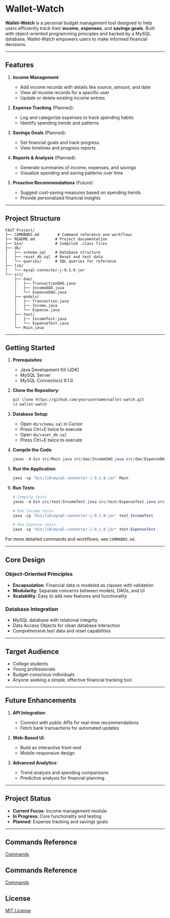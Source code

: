 # Wallet-Watch

**Wallet-Watch** is a personal budget management tool designed to help users efficiently track their **income**, **expenses**, and **savings goals**. Built with object-oriented programming principles and backed by a MySQL database, Wallet-Watch empowers users to make informed financial decisions.

---

## Features

1. **Income Management**:
   - Add income records with details like source, amount, and date
   - View all income records for a specific user
   - Update or delete existing income entries

2. **Expense Tracking** (Planned):
   - Log and categorize expenses to track spending habits
   - Identify spending trends and patterns

3. **Savings Goals** (Planned):
   - Set financial goals and track progress
   - View timelines and progress reports

4. **Reports & Analysis** (Planned):
   - Generate summaries of income, expenses, and savings
   - Visualize spending and saving patterns over time

5. **Proactive Recommendations** (Future):
   - Suggest cost-saving measures based on spending trends
   - Provide personalized financial insights

---

## Project Structure
```
FAST Project/
├── COMMANDS.md        # Command reference and workflows
├── README.md         # Project documentation
├── bin/              # Compiled .class files
├── db/
│   ├── schema.sql    # Database structure
│   ├── reset_db.sql  # Reset and test data
│   └── queries/      # SQL queries for reference
├── lib/
│   └── mysql-connector-j-9.1.0.jar
└── src/
    ├── dao/
    │   ├── TransactionDAO.java
    │   ├── IncomeDAO.java
    │   └── ExpenseDAO.java
    ├── models/
    │   ├── Transaction.java
    │   ├── Income.java
    │   └── Expense.java
    ├── test/
    │   ├── IncomeTest.java
    │   └── ExpenseTest.java
    └── Main.java
```

---

## Getting Started

1. **Prerequisites**:
   - Java Development Kit (JDK)
   - MySQL Server
   - MySQL Connector/J 9.1.0

2. **Clone the Repository**:
   ```bash
   git clone https://github.com/yourusername/wallet-watch.git
   cd wallet-watch
   ```

3. **Database Setup**:
   - Open `db/schema.sql` in Cursor
   - Press Ctrl+E twice to execute
   - Open `db/reset_db.sql`
   - Press Ctrl+E twice to execute

4. **Compile the Code**:
   ```powershell
   javac -d bin src/Main.java src/dao/IncomeDAO.java src/dao/ExpenseDAO.java src/dao/TransactionDAO.java src/models/Income.java src/models/Expense.java src/models/Transaction.java
   ```

5. **Run the Application**:
   ```powershell
   java -cp "bin;lib\mysql-connector-j-9.1.0.jar" Main
   ```

6. **Run Tests**:
   ```powershell
   # Compile tests
   javac -d bin src/test/IncomeTest.java src/test/ExpenseTest.java src/models/Income.java src/models/Expense.java src/models/Transaction.java src/dao/IncomeDAO.java src/dao/ExpenseDAO.java src/dao/TransactionDAO.java
   
   # Run Income tests
   java -cp "bin;lib\mysql-connector-j-9.1.0.jar" test.IncomeTest
   
   # Run Expense tests
   java -cp "bin;lib\mysql-connector-j-9.1.0.jar" test.ExpenseTest
   ```

For more detailed commands and workflows, see `COMMANDS.md`.

---

## Core Design

### Object-Oriented Principles
- **Encapsulation**: Financial data is modeled as classes with validation
- **Modularity**: Separate concerns between models, DAOs, and UI
- **Scalability**: Easy to add new features and functionality

### Database Integration
- MySQL database with relational integrity
- Data Access Objects for clean database interaction
- Comprehensive test data and reset capabilities

---

## Target Audience
- College students
- Young professionals
- Budget-conscious individuals
- Anyone seeking a simple, effective financial tracking tool

---

## Future Enhancements

1. **API Integration**:
   - Connect with public APIs for real-time recommendations
   - Fetch bank transactions for automated updates

2. **Web-Based UI**:
   - Build an interactive front-end
   - Mobile-responsive design

3. **Advanced Analytics**:
   - Trend analysis and spending comparisons
   - Predictive analysis for financial planning

---

## Project Status
- **Current Focus**: Income management module
- **In Progress**: Core functionality and testing
- **Planned**: Expense tracking and savings goals

---
## Commands Reference
[Commands](COMMANDS.md)

## Commands Reference
[Commands](COMMANDS.md)

## License
[MIT License](LICENSE)